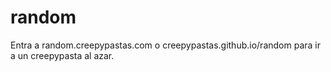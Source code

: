 # random
Entra a random.creepypastas.com o creepypastas.github.io/random para ir a un creepypasta al azar.
